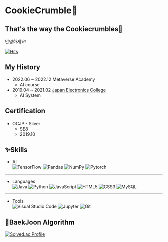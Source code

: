 # CookieCrumble🍪
## That's the way the Cookiecrumbles🍪
안녕하세요!

[![Hits](https://hits.seeyoufarm.com/api/count/incr/badge.svg?url=https%3A%2F%2Fgithub.com%2Fkgy94329&count_bg=%23FFC3C3&title_bg=%23EF4848&icon=&icon_color=%232B2B2B&title=Hits%21&edge_flat=false)](https://hits.seeyoufarm.com)

## My History
* 2022.06 ~ 2022.12 Metaverse Academy
    * AI course
* 2019.04 ~ 2021.02 [Japan Electronics College](https://www.jec.ac.jp/)
    * AI System
    
## Certification
* OCJP - Silver
    * SE8
    * 2019.10

## ✨Skills
* AI  
![TensorFlow](https://img.shields.io/badge/TensorFlow-FF6F00.svg?&style=for-thr-badge&logo=TensorFlow&logoColor=white) ![Pandas](https://img.shields.io/badge/Pandas-150458.svg?&style=for-thr-badge&logo=Pandas&logoColor=white) ![NumPy](https://img.shields.io/badge/NumPy-013243.svg?&style=for-thr-badge&logo=NumPy&logoColor=white) ![Pytorch](https://img.shields.io/badge/Pytorch-EE4C2C.svg?&style=for-thr-badge&logo=Pytorch&logoColor=white)
---
* Languages  
![Java](https://img.shields.io/badge/Java-007396.svg?&style=for-thr-badge&logo=Java&logoColor=white) ![Python](https://img.shields.io/badge/Python-3776AB.svg?&style=for-thr-badge&logo=Python&logoColor=white) ![JavaScript](https://img.shields.io/badge/JavaScript-F7dF1E.svg?&style=for-thr-badge&logo=JavaScript&logoColor=white) ![HTML5](https://img.shields.io/badge/HTML5-E34F26.svg?&style=for-thr-badge&logo=HTML5&logoColor=white) ![CSS3](https://img.shields.io/badge/CSS3-1572B6.svg?&style=for-thr-badge&logo=CSS3&logoColor=white) ![MySQL](https://img.shields.io/badge/MySQL-4479A1.svg?&style=for-thr-badge&logo=MySQL&logoColor=white)
---
* Tools  
![Visual Studio Code](https://img.shields.io/badge/Visual%20Studio%20Code-007ACC.svg?&style=for-thr-badge&logo=VisualStudioCode&logoColor=white) ![Jupyter](https://img.shields.io/badge/Jupyter-F37626.svg?&style=for-thr-badge&logo=Jupyter&logoColor=white) ![Git](https://img.shields.io/badge/Git-F05032.svg?&style=for-thr-badge&logo=Git&logoColor=white)

## 📖BaekJoon Algorithm
[![Solved.ac Profile](http://mazassumnida.wtf/api/v2/generate_badge?boj=cookiecrumbles)](https://solved.ac/cookiecrumbles)

